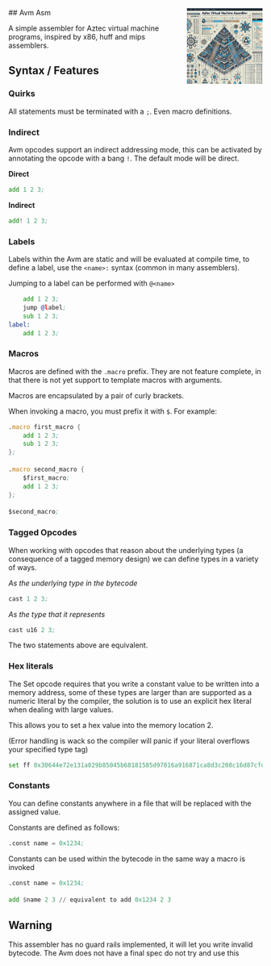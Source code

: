 <img align="right" width="150" height="150" top="100" src="./assets/readme.jpg">
## Avm Asm

A simple assembler for Aztec virtual machine programs, inspired by x86, huff and mips assemblers.

## Syntax / Features
### Quirks
All statements must be terminated with a `;`. Even macro definitions.

### Indirect
Avm opcodes support an indirect addressing mode, this can be activated by annotating the opcode with a bang `!`. The default mode will be direct.

**Direct**
```asm
add 1 2 3;
```

**Indirect**
```asm
add! 1 2 3;
```

### Labels
Labels within the Avm are static and will be evaluated at compile time, to define a label, use the `<name>:` syntax (common in many assemblers).

Jumping to a label can be performed with `@<name>`

```asm
    add 1 2 3;
    jump @label;
    sub 1 2 3;
label:
    add 1 2 3;
```

### Macros
Macros are defined with the `.macro` prefix. They are not feature complete, in that there is not yet support to template macros with arguments.

Macros are encapsulated by a pair of curly brackets.

When invoking a macro, you must prefix it with `$`. For example:

```asm
.macro first_macro {
    add 1 2 3;
    sub 1 2 3;
};

.macro second_macro {
    $first_macro;
    add 1 2 3;
};

$second_macro;
```

### Tagged Opcodes
When working with opcodes that reason about the underlying types (a consequence of a tagged memory design) we can define types in a variety of ways.

*As the underlying type in the bytecode*
```asm
cast 1 2 3;
```

*As the type that it represents*
```asm
cast u16 2 3;
```

The two statements above are equivalent.

### Hex literals
The Set opcode requires that you write a constant value to be written into a memory address, some of these types are larger than are supported as a numeric literal
by the compiler, the solution is to use an explicit hex literal when dealing with large values.

This allows you to set a hex value into the memory location 2. 

(Error handling is wack so the compiler will panic if your literal overflows your specified type tag)

```asm
set ff 0x30644e72e131a029b85045b68181585d97816a916871ca8d3c208c16d87cfd46 2;
```

### Constants
You can define constants anywhere in a file that will be replaced with the assigned value. 

Constants are defined as follows:
```asm
.const name = 0x1234;
```

Constants can be used within the bytecode in the same way a macro is invoked
```asm
.const name = 0x1234;

add $name 2 3 // equivalent to add 0x1234 2 3
```


## Warning
This assembler has no guard rails implemented, it will let you write invalid bytecode.
The Avm does not have a final spec do not try and use this